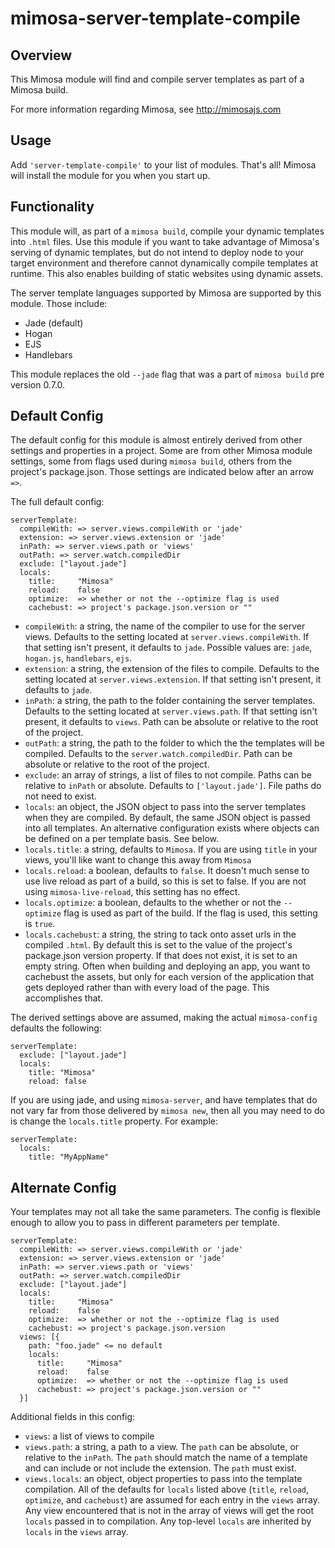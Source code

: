 mimosa-server-template-compile
===========

## Overview

This Mimosa module will find and compile server templates as part of a Mimosa build.

For more information regarding Mimosa, see http://mimosajs.com

## Usage

Add `'server-template-compile'` to your list of modules.  That's all!  Mimosa will install the module for you when you start up.

## Functionality

This module will, as part of a `mimosa build`, compile your dynamic templates into `.html` files.  Use this module if you want to take advantage of Mimosa's serving of dynamic templates, but do not intend to deploy node to your target environment and therefore cannot dynamically compile templates at runtime.  This also enables building of static websites using dynamic assets.

The server template languages supported by Mimosa are supported by this module. Those include:

* Jade (default)
* Hogan
* EJS
* Handlebars

This module replaces the old `--jade` flag that was a part of `mimosa build` pre version 0.7.0.

## Default Config

The default config for this module is almost entirely derived from other settings and properties in a project.  Some are from other Mimosa module settings, some from flags used during `mimosa build`, others from the project's package.json.  Those settings are indicated below after an arrow `=>`.

The full default config:

```
serverTemplate:
  compileWith: => server.views.compileWith or 'jade'
  extension: => server.views.extension or 'jade'
  inPath: => server.views.path or 'views'
  outPath: => server.watch.compiledDir
  exclude: ["layout.jade"]
  locals:
    title:     "Mimosa"
    reload:    false
    optimize:  => whether or not the --optimize flag is used
    cachebust: => project's package.json.version or ""
```

* `compileWith`: a string, the name of the compiler to use for the server views.  Defaults to the setting located at `server.views.compileWith`.  If that setting isn't present, it defaults to `jade`.  Possible values are: `jade`, `hogan.js`, `handlebars`, `ejs`.
* `extension`: a string, the extension of the files to compile.  Defaults to the setting located at `server.views.extension`.  If that setting isn't present, it defaults to `jade`.
* `inPath`: a string, the path to the folder containing the server templates. Defaults to the setting located at `server.views.path`.  If that setting isn't present, it defaults to `views`.  Path can be absolute or relative to the root of the project.
* `outPath`: a string, the path to the folder to which the the templates will be compiled. Defaults to the `server.watch.compiledDir`.  Path can be absolute or relative to the root of the project.
* `exclude`: an array of strings, a list of files to not compile.  Paths can be relative to `inPath` or absolute. Defaults to `['layout.jade']`. File paths do not need to exist.
* `locals`: an object, the JSON object to pass into the server templates when they are compiled. By default, the same JSON object is passed into all templates.  An alternative configuration exists where objects can be defined on a per template basis.  See below.
* `locals.title`: a string, defaults to `Mimosa`.  If you are using `title` in your views, you'll like want to change this away from `Mimosa`
* `locals.reload`: a boolean, defaults to `false`.  It doesn't much sense to use live reload as part of a build, so this is set to false. If you are not using `mimosa-live-reload`, this setting has no effect.
* `locals.optimize`: a boolean, defaults to the whether or not the `--optimize` flag is used as part of the build.  If the flag is used, this setting is `true`.
* `locals.cachebust`: a string, the string to tack onto asset urls in the compiled `.html`.  By default this is set to the value of the project's package.json version property.  If that does not exist, it is set to an empty string. Often when building and deploying an app, you want to cachebust the assets, but only for each version of the application that gets deployed rather than with every load of the page.  This accomplishes that.

The derived settings above are assumed, making the actual `mimosa-config` defaults the following:

```
serverTemplate:
  exclude: ["layout.jade"]
  locals:
    title: "Mimosa"
    reload: false
```

If you are using jade, and using `mimosa-server`, and have templates that do not vary far from those delivered by `mimosa new`, then all you may need to do is change the `locals.title` property.  For example:

```
serverTemplate:
  locals:
    title: "MyAppName"
```

## Alternate Config

Your templates may not all take the same parameters.  The config is flexible enough to allow you to pass in different parameters per template.

```
serverTemplate:
  compileWith: => server.views.compileWith or 'jade'
  extension: => server.views.extension or 'jade'
  inPath: => server.views.path or 'views'
  outPath: => server.watch.compiledDir
  exclude: ["layout.jade"]
  locals:
    title:     "Mimosa"
    reload:    false
    optimize:  => whether or not the --optimize flag is used
    cachebust: => project's package.json.version
  views: [{
    path: "foo.jade" <= no default
    locals:
      title:     "Mimosa"
      reload:    false
      optimize:  => whether or not the --optimize flag is used
      cachebust: => project's package.json.version or ""
  }]
```

Additional fields in this config:

* `views`: a list of views to compile
* `views.path`: a string, a path to a view. The `path` can be absolute, or relative to the `inPath`. The `path` should match the name of a template and can include or not include the extension. The `path` must exist.
* `views.locals`: an object, object properties to pass into the template compilation.  All of the defaults for `locals` listed above (`title`, `reload`, `optimize`, and `cachebust`) are assumed for each entry in the `views` array. Any view encountered that is not in the array of views will get the root `locals` passed in to compilation. Any top-level `locals` are inherited by `locals` in the `views` array.
